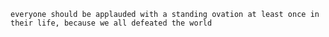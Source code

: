 
``everyone should be applauded with a standing ovation at least once in their life, because we all defeated the world``

